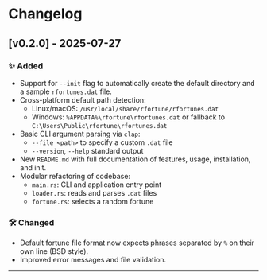 # Changelog

## [v0.2.0] - 2025-07-27

### ✨ Added

- Support for `--init` flag to automatically create the default directory and a sample `rfortunes.dat` file.
- Cross-platform default path detection:
    - Linux/macOS: `/usr/local/share/rfortune/rfortunes.dat`
    - Windows: `%APPDATA%\rfortune\rfortunes.dat` or fallback to `C:\Users\Public\rfortune\rfortunes.dat`
- Basic CLI argument parsing via `clap`:
    - `--file <path>` to specify a custom `.dat` file
    - `--version`, `--help` standard output
- New `README.md` with full documentation of features, usage, installation, and init.
- Modular refactoring of codebase:
    - `main.rs`: CLI and application entry point
    - `loader.rs`: reads and parses `.dat` files
    - `fortune.rs`: selects a random fortune

### 🛠 Changed

- Default fortune file format now expects phrases separated by `%` on their own line (BSD style).
- Improved error messages and file validation.

---
